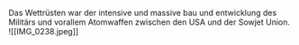 Das Wettrüsten war der intensive und massive bau und entwicklung des Militärs und vorallem Atomwaffen zwischen den USA und der Sowjet Union.
![[IMG_0238.jpeg]]